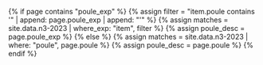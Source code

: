{% if page contains "poule_exp" %}
{%   assign filter = "item.poule contains '" | append: page.poule_exp | append: "'" %}
{%   assign matches = site.data.n3-2023 | where_exp: "item", filter %}
{%   assign poule_desc = page.poule_exp %}
{% else %}
{%   assign matches = site.data.n3-2023 | where: "poule", page.poule %}
{%   assign poule_desc = page.poule %}
{% endif %}